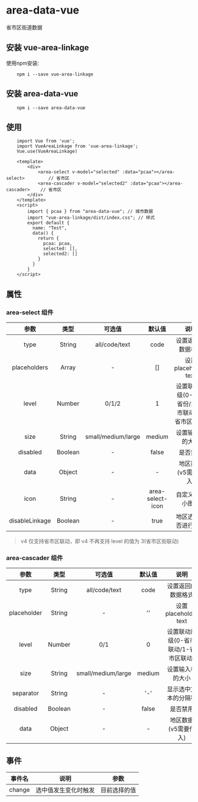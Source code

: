 # area-data-vue
省市区街道数据

## 安装 vue-area-linkage

使用npm安装:

```
    npm i --save vue-area-linkage
```
## 安装 area-data-vue

```
    npm i --save area-data-vue
```

## 使用
```
    import Vue from 'vue';
    import VueAreaLinkage from 'vue-area-linkage';
    Vue.use(VueAreaLinkage)
```

```
    <template>
        <div>
            <area-select v-model="selected" :data="pcaa"></area-select>         // 省市区
            <area-cascader v-model="selected2" :data="pcaa"></area-cascader>    // 省市区
        </div>
    </template>
    <script>
        import { pcaa } from "area-data-vue"; // 城市数据
        import "vue-area-linkage/dist/index.css"; // 样式
        export default {
          name: "Test",
          data() {
            return {
              pcaa: pcaa,
              selected: [],
              selected2: []
            }
          }
        }
    </script>
```


## 属性

### area-select 组件

|  参数  |  类型  |  可选值  |  默认值  |  说明  |
|  :--:  |  :--:  |  :--:  |  :--:  |  :--:  |
| type | String |  all/code/text | code | 设置返回的数据格式 |
| placeholders | Array | - | [] | 设置 placeholder text |
| level | Number | 0/1/2 | 1 | 设置联动层级(0-只选省份/1-省市联动/2-省市区联动) |
| size | String | small/medium/large | medium | 设置输入框的大小 |
| disabled | Boolean | - | false | 是否禁用 |
| data | Object | - | - | 地区数据(v5需要传入) |
| icon | String | - | area-select-icon | 自定义下拉小图标 |
| disableLinkage | Boolean | - | true | 地区选择是否进行联动 |

>v4 仅支持省市区联动，即 v4 不再支持 level 的值为 3(省市区街联动)

### area-cascader 组件
|  参数  |  类型  |  可选值  |  默认值  |  说明  |
|  :--:  |  :--:  |  :--:  |  :--:  |  :--:  |
| type | String |  all/code/text | code | 设置返回的数据格式 |
| placeholder | String | - | '' | 设置 placeholder text |
| level | Number | 0/1 | 0 | 设置联动层级(0-省市联动/1-省市区联动) |
| size | String | small/medium/large | medium | 设置输入框的大小 |
| separator | String | - | '-' | 显示选中文本的分隔符 |
| disabled | Boolean | - | false | 是否禁用 |
| data | Object | - | - | 地区数据(v5需要传入) |

## 事件

|  事件名  |  说明  |  参数 |
|  :--:  |  :--:  |  :--: |
| change | 选中值发生变化时触发 | 目前选择的值 |
